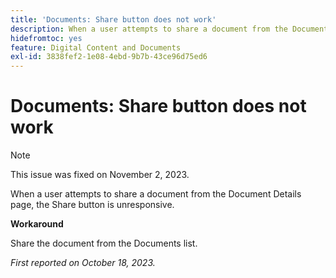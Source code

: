 ```yaml
---
title: 'Documents: Share button does not work'
description: When a user attempts to share a document from the Document Details page, the Share button is unresponsive.
hidefromtoc: yes
feature: Digital Content and Documents
exl-id: 3838fef2-1e08-4ebd-9b7b-43ce96d75ed6
---
```

# Documents: Share button does not work

>[!NOTE]
>
>This issue was fixed on November 2, 2023.

When a user attempts to share a document from the Document Details page, the Share button is unresponsive.

**Workaround**

Share the document from the Documents list.

_First reported on October 18, 2023._
